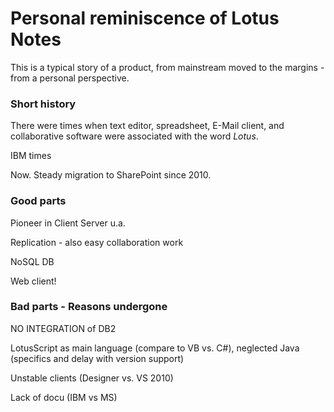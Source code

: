 # Personal reminiscence of Lotus Notes

This is a typical story of a product, from mainstream moved to the margins - from a personal perspective. 

### Short history

There were times when text editor, spreadsheet, E-Mail client, and collaborative software were associated with the word _Lotus_.

IBM times

Now. Steady migration to SharePoint since 2010.

### Good parts

Pioneer in Client Server u.a.

Replication - also easy collaboration work

 NoSQL DB

Web client!


### Bad parts - Reasons undergone

NO INTEGRATION of DB2

LotusScript as main language (compare to VB vs. C#), neglected Java (specifics and delay with version support)

Unstable clients (Designer vs. VS 2010)

Lack of docu (IBM vs MS)
